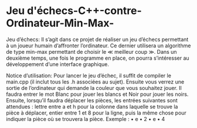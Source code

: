 # Jeu d'échecs-C++-contre-Ordinateur-Min-Max-
Jeu d’échecs:  Il s’agit dans ce projet de réaliser un jeu  d’échecs permettant à un joueur humain  d’affronter l’ordinateur. Ce dernier utilisera  un algorithme de type min-max permettant  de choisir le ≪ meilleur coup ≫. Dans un  deuxième temps, une fois le programme en  place, on pourra s’intéresser au  développement d’une interface graphique.


Notice d’utilisation:
Pour lancer le jeu d’échec, il suffit de compiler le main.cpp (il inclut tous les .h
associées au sujet). Ensuite vous verrez une sortie de l’ordinateur qui demande
la couleur que vous souhaitez jouer. Il faudra entrer le mot Blanc pour jouer
les blancs et Noir pour jouer les noirs. Ensuite, lorsqu’il faudra déplacer les
pièces, les entrées suivantes sont attendues : lettre entre a et h pour la colonne
dans laquelle se trouve la pièce à déplacer, entier entre 1 et 8 pour la ligne, puis
la même chose pour indiquer la pièce où se trouvera la pièce.
Exemple :
• e
• 2
• e
• 4
